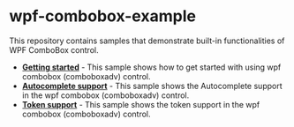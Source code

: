 # wpf-combobox-example

This repository contains samples that demonstrate built-in functionalities of WPF ComboBox control.

* **<a href="ComboBoxAdv">Getting started</a>** - This sample shows how to get started with using wpf combobox (comboboxadv) control.
* **<a href="Samples/Autocomplete">Autocomplete support</a>** - This sample shows the Autocomplete support in the wpf combobox (comboboxadv) control.
* **<a href="Samples/Token-support">Token support</a>** - This sample shows the token support in the wpf combobox (comboboxadv) control.


